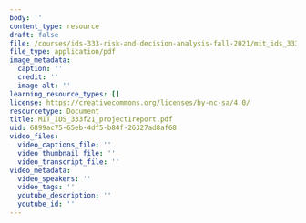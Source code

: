 ```yaml
---
body: ''
content_type: resource
draft: false
file: /courses/ids-333-risk-and-decision-analysis-fall-2021/mit_ids_333f21_project1report.pdf
file_type: application/pdf
image_metadata:
  caption: ''
  credit: ''
  image-alt: ''
learning_resource_types: []
license: https://creativecommons.org/licenses/by-nc-sa/4.0/
resourcetype: Document
title: MIT_IDS_333f21_project1report.pdf
uid: 6899ac75-65eb-4df5-b84f-26327ad8af68
video_files:
  video_captions_file: ''
  video_thumbnail_file: ''
  video_transcript_file: ''
video_metadata:
  video_speakers: ''
  video_tags: ''
  youtube_description: ''
  youtube_id: ''
---
```

